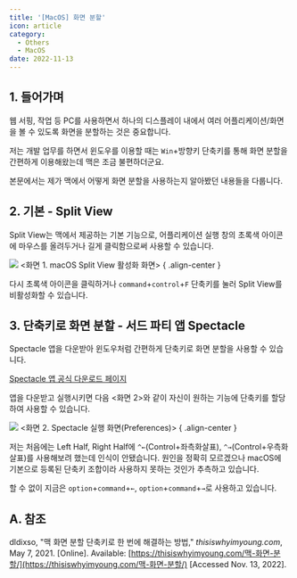 ```yaml
---
title: '[MacOS] 화면 분할'
icon: article
category:
  - Others
  - MacOS
date: 2022-11-13
---
```


## 1. 들어가며
웹 서핑, 작업 등 PC를 사용하면서 하나의 디스플레이 내에서 여러 어플리케이션/화면을 볼 수 있도록 화면을 분할하는 것은 중요합니다.

저는 개발 업무를 하면서 윈도우를 이용할 때는 `Win`+방향키 단축키를 통해 화면 분할을 간편하게 이용해왔는데 맥은 조금 불편하더군요.

본문에서는 제가 맥에서 어떻게 화면 분할을 사용하는지 알아봤던 내용들을 다룹니다.

## 2. 기본 - Split View
Split View는 맥에서 제공하는 기본 기능으로, 어플리케이션 실행 창의 초록색 아이콘에 마우스를 올려두거나 길게 클릭함으로써 사용할 수 있습니다.

![](https://drive.google.com/uc?export=view&id=1CaLdQVaEn6jntSXs2NE_u9MCyXVo9b5o)
&lt;화면 1. macOS Split View 활성화 화면&gt;
{ .align-center }

다시 초록색 아이콘을 클릭하거나 `command`+`control`+`F` 단축키를 눌러 Split View를 비활성화할 수 있습니다.

## 3. 단축키로 화면 분할 - 서드 파티 앱 Spectacle
Spectacle 앱을 다운받아 윈도우처럼 간편하게 단축키로 화면 분할을 사용할 수 있습니다.

[Spectacle 앱 공식 다운로드 페이지](https://www.spectacleapp.com/)

앱을 다운받고 실행시키면 다음 &lt;화면 2&gt;와 같이 자신이 원하는 기능에 단축키를 할당하여 사용할 수 있습니다.

![](https://drive.google.com/uc?export=view&id=1oyeSBcyRyEPe7_5xrt0LxZMQVAnwOLaC)
&lt;화면 2. Spectacle 실행 화면(Preferences)&gt;
{ .align-center }

저는 처음에는 Left Half, Right Half에 `^←`(Control+좌측화살표), `^→`(Control+우측화살표)를 사용해보려 했는데 인식이 안됐습니다. 원인을 정확히 모르겠으나 macOS에 기본으로 등록된 단축키 조합이라 사용하지 못하는 것인가 추측하고 있습니다.

할 수 없이 지금은 `option`+`command`+`←`, `option`+`command`+`→`로 사용하고 있습니다.

## A. 참조
dldixso, "맥 화면 분할 단축키로 한 번에 해결하는 방법," *thisiswhyimyoung.com*, May 7, 2021. [Online]. Available: [https://thisiswhyimyoung.com/맥-화면-분할/](https://thisiswhyimyoung.com/맥-화면-분할/) [Accessed Nov. 13, 2022].
